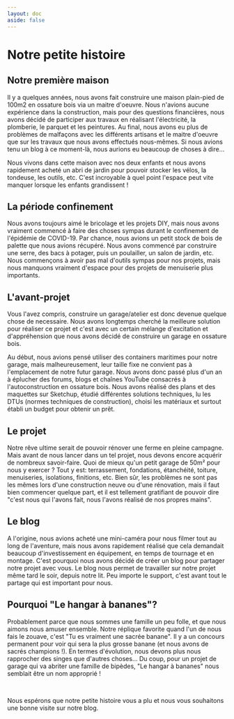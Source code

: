 ```yaml
---
layout: doc
aside: false
---
```


<script setup>
import {
  VPTeamPage,
  VPTeamPageTitle,
  VPTeamMembers
} from 'vitepress/theme'

const members = [
  {
    avatar: 'https://avatars.githubusercontent.com/u/9337396',
    name: 'Julien',
    title: 'Développeur web',
    links: [
      { icon: 'github', link: 'https://github.com/Tijawk' },
      { icon: 'linkedin', link: 'https://www.linkedin.com/in/julienmoulin35/' }
    ]
  },
  {
    avatar: 'https://avatars.githubusercontent.com/u/12775492?v=4',
    name: 'Maelenn',
    title: 'Développeuse web',
    links: [
      { icon: 'github', link: 'https://github.com/MaeBzh' },
      { icon: 'linkedin', link: 'https://www.linkedin.com/in/maelenn-picaud/' }
    ]
  },
]
</script>
# Notre petite histoire

<h2 class="text-left text-lg">Notre première maison</h2>
    <p class="text-justify">Il y a quelques années, nous avons fait construire une maison plain-pied de 100m2 en ossature bois via un maitre d'oeuvre. Nous n'avions aucune expérience dans la construction, mais pour des questions financières, nous avons décidé de participer aux travaux en réalisant l'électricité, la plomberie, le parquet et les peintures. Au final, nous avons eu plus de problèmes de malfaçons avec les différents artisans et le maitre d'oeuvre que sur les travaux que nous avons effectués nous-mêmes. Si nous avions tenu un blog à ce moment-là, nous aurions eu beaucoup de choses à dire...</p>
    <p class="text-justify">Nous vivons dans cette maison avec nos deux enfants et nous avons rapidement acheté un abri de jardin pour pouvoir stocker les vélos, la tondeuse, les outils, etc. C'est incroyable à quel point l'espace peut vite manquer lorsque les enfants grandissent !</p>
    <!---->
    <h2 class="text-left text-lg">La période confinement</h2>
    <p class="text-justify">Nous avons toujours aimé le bricolage et les projets DIY, mais nous avons vraiment commencé à faire des choses sympas durant le confinement de l'épidémie de COVID-19. Par chance, nous avions un petit stock de bois de palette que nous avions récupéré. Nous avons commencé par construire une serre, des bacs à potager, puis un poulailler, un salon de jardin, etc. Nous commençons à avoir pas mal d'outils sympas pour nos projets, mais nous manquons vraiment d'espace pour des projets de menuiserie plus importants.</p>
    <!---->
    <h2 class="text-left text-lg">L'avant-projet</h2>
    <p class="text-justify">Vous l'avez compris, construire un garage/atelier est donc devenue quelque chose de necessaire. Nous avons longtemps cherché la meilleure solution pour réaliser ce projet et c'est avec un certain mélange d'excitation et d'appréhension que nous avons décidé de construire un garage en ossature bois.</p>
    <p class="text-justify">Au début, nous avions pensé utiliser des containers maritimes pour notre garage, mais malheureusement, leur taille fixe ne convient pas à l'emplacement de notre futur garage. Nous avons donc passé plus d'un an à éplucher des forums, blogs et chaînes YouTube consacrés à l'autoconstruction en ossature bois. Nous avons réalisé des plans et des maquettes sur Sketchup, étudié différentes solutions techniques, lu les DTUs (normes techniques de construction), choisi les matériaux et surtout établi un budget pour obtenir un prêt.</p>
    <!---->
    <h2 class="text-left text-lg">Le projet</h2>
    <p class="text-justify">Notre rêve ultime serait de pouvoir rénover une ferme en pleine campagne. Mais avant de nous lancer dans un tel projet, nous devons encore acquérir de nombreux savoir-faire. Quoi de mieux qu'un petit garage de 50m² pour nous y exercer ? Tout y est: terrassement, fondations, étanchéité, toiture, menuiseries, isolations, finitions, etc. Bien sûr, les problèmes ne sont pas les mêmes lors d'une construction neuve ou d'une rénovation, mais il faut bien commencer quelque part, et il est tellement gratifiant de pouvoir dire "c'est nous qui l'avons fait, nous l'avons réalisé de nos propres mains".</p>
    <!---->
    <h2 class="text-left text-lg">Le blog</h2>
    <p class="text-justify">A l'origine, nous avions acheté une mini-caméra pour nous filmer tout au long de l'aventure, mais nous avons rapidement réalisé que cela demandait beaucoup d'investissement en équipement, en temps de tournage et en montage. C'est pourquoi nous avons décidé de créer un blog pour partager notre projet avec vous. Le blog nous permet de travailler sur notre projet même tard le soir, depuis notre lit. Peu importe le support, c'est avant tout le partage qui est important pour nous.</p>
    <!---->
    <h2 class="text-left text-lg">Pourquoi "Le hangar à bananes"?</h2>
    <p class="text-justify">Probablement parce que nous sommes une famille un peu folle, et que nous aimons nous amuser ensemble. Notre réplique favorite quand l'un de nous fais le zouave, c'est "Tu es vraiment une sacrée banane". Il y a un concours permanent pour voir qui sera la plus grosse banane (et nous avons de sacrés champions !). En termes d'évolution, nous devons plus nous rapprocher des singes que d'autres choses... Du coup, pour un projet de garage qui va abriter une famille de bipèdes, "Le hangar à bananes" nous semblait être un nom approprié !</p>
  <br/>
  <p class="text-justify">Nous espérons que notre petite histoire vous a plu et nous vous souhaitons une bonne visite sur notre blog.</p>

<VPTeamPage>  
  <VPTeamMembers
    :members="members"
  />
</VPTeamPage>

